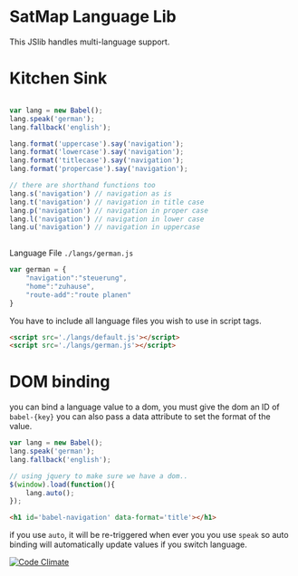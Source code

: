 # SatMap Language Lib

This JSlib handles multi-language support.

# Kitchen Sink

```js

var lang = new Babel();
lang.speak('german');
lang.fallback('english');

lang.format('uppercase').say('navigation');
lang.format('lowercase').say('navigation');
lang.format('titlecase').say('navigation');
lang.format('propercase').say('navigation');

// there are shorthand functions too
lang.s('navigation') // navigation as is
lang.t('navigation') // navigation in title case
lang.p('navigation') // navigation in proper case
lang.l('navigation') // navigation in lower case
lang.u('navigation') // navigation in uppercase
	
```

Language File ``./langs/german.js``

```js
var german = {
	"navigation":"steuerung",
	"home":"zuhause",
	"route-add":"route planen"
}
```
You have to include all language files you wish to use in script tags. 

```html
<script src='./langs/default.js'></script>
<script src='./langs/german.js'></script>
```

# DOM binding
you can bind a language value to a dom, you must give the dom an ID of ``babel-{key}`` you can also pass a data attribute to set the format of the value.

```js
var lang = new Babel();
lang.speak('german');
lang.fallback('english');

// using jquery to make sure we have a dom..
$(window).load(function(){
	lang.auto();
});

```

```html
<h1 id='babel-navigation' data-format='title'></h1>
```

if you use ``auto``, it will be re-triggered when ever you you use ``speak`` so auto binding will automatically update values if you switch language.

[![Code Climate](https://codeclimate.com/github/waxim/babel.js.png)](https://codeclimate.com/github/waxim/babel.js)

